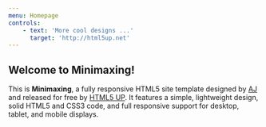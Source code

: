 ```yaml
---
menu: Homepage
controls:
    - text: 'More cool designs ...'
      target: 'http://html5up.net'
---
```


## Welcome to Minimaxing!

This is **Minimaxing**, a fully responsive HTML5 site template designed by [AJ](http://twitter.com/ajlkn) and released for free by [HTML5 UP](http://html5up.net). It features a simple, lightweight design, solid HTML5 and CSS3 code, and full responsive support for desktop, tablet, and mobile displays.
